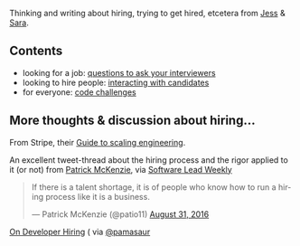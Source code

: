 Thinking and writing about hiring, trying to get hired, etcetera from [Jess](https://github.com/jessabean) & [Sara](https://github.com/dotsara). 

## Contents

* looking for a job: [questions to ask your interviewers](questions-to-ask-interviewers.md)
* looking to hire people: [interacting with candidates](interacting-with-candidates.md)
* for everyone: [code challenges](code-challenges.md)


## More thoughts & discussion about hiring…

From Stripe, their [Guide to scaling engineering](https://stripe.com/atlas/guides/scaling-eng).

An excellent tweet-thread about the hiring process and the rigor applied to it (or not) from [Patrick McKenzie](https://twitter.com/patio11), via [Software Lead Weekly](http://softwareleadweekly.com/issues/197)

<blockquote class="twitter-tweet" data-lang="en"><p lang="en" dir="ltr">If there is a talent shortage, it is of people who know how to run a hiring process like it is a business.</p>&mdash; Patrick McKenzie (@patio11) <a href="https://twitter.com/patio11/status/770980297374478337">August 31, 2016</a></blockquote>

[On Developer Hiring](http://kasrarahjerdi.com/2016/08/on-developer-hiring/) ( via [@pamasaur](https://twitter.com/pamasaur)
